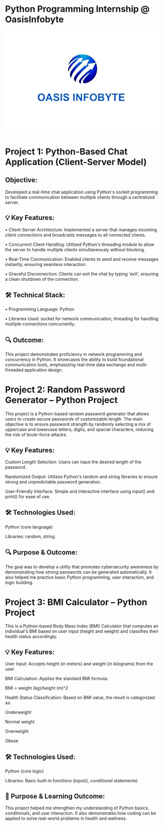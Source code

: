 # Python Programming Internship @ OasisInfobyte

![OasisInfobyte logo](https://github.com/Athira002/OIBSIP/blob/4d631fa69c4918ceb0c72336a3f1773167b93755/Oasis%20Infobyte%20Logo.jpg)

# Project 1: Python-Based Chat Application (Client-Server Model)

## Objective:

Developed a real-time chat application using Python's socket programming to facilitate communication between multiple clients through a centralized server.

## 💡 Key Features:

• Client-Server Architecture: Implemented a server that manages incoming
client connections and broadcasts messages to all connected clients.

• Concurrent Client Handling: Utilized Python's threading module to allow the
server to handle multiple clients simultaneously without blocking.

• Real-Time Communication: Enabled clients to send and receive messages
instantly, ensuring seamless interaction.

• Graceful Disconnection: Clients can exit the chat by typing 'exit', ensuring a
clean shutdown of the connection.

## 🛠 Technical Stack:

• Programming Language: Python

• Libraries Used: socket for network communication, threading for handling
multiple connections concurrently.

## 🔍 Outcome:

This project demonstrates proficiency in network programming and concurrency in Python. It showcases the ability to build foundational communication tools, emphasizing real-time data exchange and multi-threaded application design.

# Project 2: Random Password Generator – Python Project

This project is a Python-based random password generator that allows users to create secure passwords of customizable length. The main objective is to ensure password strength by randomly selecting a mix of uppercase and lowercase letters, digits, and special characters, reducing the risk of brute-force attacks.

## 💡 Key Features:

Custom Length Selection: Users can input the desired length of the password.

Randomized Output: Utilizes Python's random and string libraries to ensure strong and unpredictable password generation.

User-Friendly Interface: Simple and interactive interface using input() and print() for ease of use.

## 🛠 Technologies Used:

Python (core language)

Libraries: random, string

## 🔍 Purpose & Outcome:

The goal was to develop a utility that promotes cybersecurity awareness by demonstrating how strong passwords can be generated automatically. It also helped me practice basic Python programming, user interaction, and logic building.

# Project 3: BMI Calculator – Python Project

This is a Python-based Body Mass Index (BMI) Calculator that computes an individual's BMI based on user input (height and weight) and classifies their health status accordingly.

## 💡 Key Features:

User Input: Accepts height (in meters) and weight (in kilograms) from the user.

BMI Calculation: Applies the standard BMI formula:

BMI = weight (kg)/height (m)^2
 
Health Status Classification: Based on BMI value, the result is categorized as:

Underweight

Normal weight

Overweight

Obese

## 🛠 Technologies Used:

Python (core logic)

Libraries: Basic built-in functions (input(), conditional statements)

## 🎯 Purpose & Learning Outcome:

This project helped me strengthen my understanding of Python basics, conditionals, and user interaction. It also demonstrates how coding can be applied to solve real-world problems in health and wellness.

